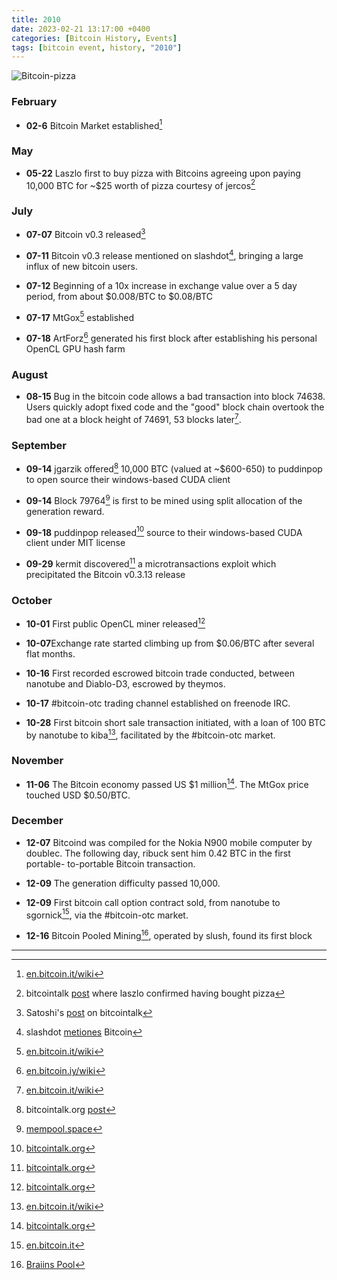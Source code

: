 ```yaml
---
title: 2010  
date: 2023-02-21 13:17:00 +0400
categories: [Bitcoin History, Events]
tags: [bitcoin event, history, "2010"]
---
```


![Bitcoin-pizza](https://nostr.build/i/nostr.build_cc0bd37b5a4b49e62978f106a1d3f02fe97b12fb309af3c2318c862702f7eebe.gif)

### **February** 

* **02-6** Bitcoin Market established[^1]

### **May**	

* **05-22** Laszlo first to buy pizza with Bitcoins agreeing upon paying 10,000 BTC for ~$25 worth of pizza courtesy of jercos[^2]

### **July**	

* **07-07** Bitcoin v0.3 released[^3]

* **07-11** Bitcoin v0.3 release mentioned on slashdot[^4], bringing a large influx of new bitcoin users.

* **07-12** Beginning of a 10x increase in exchange value over a 5 day period, from about $0.008/BTC to $0.08/BTC

* **07-17** MtGox[^5] established

* **07-18** ArtForz[^6] generated his first block after establishing his personal OpenCL GPU hash farm

### **August**	

* **08-15** Bug in the bitcoin code allows a bad transaction into block 74638. Users quickly adopt fixed code and the "good" block chain overtook the bad one at a block height of 74691, 53 blocks later[^7].

### **September**	

* **09-14** jgarzik offered[^8] 10,000 BTC (valued at ~$600-650) to puddinpop to open source their windows-based CUDA client

* **09-14** Block 79764[^9] is first to be mined using split allocation of the generation reward.

* **09-18** puddinpop released[^10] source to their windows-based CUDA client under MIT license

* **09-29** kermit discovered[^11] a microtransactions exploit which precipitated the Bitcoin v0.3.13 release

### **October**	

* **10-01** First public OpenCL miner released[^12]

* **10-07**Exchange rate started climbing up from $0.06/BTC after several flat months.

* **10-16** First recorded escrowed bitcoin trade conducted, between nanotube and Diablo-D3, escrowed by theymos.

* **10-17** #bitcoin-otc trading channel established on freenode IRC.

* **10-28** First bitcoin short sale transaction initiated, with a loan of 100 BTC by nanotube to kiba[^13], facilitated by the #bitcoin-otc market.

### **November**	

* **11-06** The Bitcoin economy passed US $1 million[^14]. The MtGox price touched USD $0.50/BTC.

### **December**	

* **12-07** Bitcoind was compiled for the Nokia N900 mobile computer by doublec. The following day, ribuck sent him 0.42 BTC in the first portable-
to-portable Bitcoin transaction.

* **12-09** The generation difficulty passed 10,000.

* **12-09** First bitcoin call option contract sold, from nanotube to sgornick[^15], via the #bitcoin-otc market.

* **12-16** Bitcoin Pooled Mining[^16], operated by slush, found its first block

***

[^1]: [en.bitcoin.it/wiki](https://en.bitcoin.it/wiki/Bitcoin_Market)

[^2]: bitcointalk [post](https://bitcointalk.org/index.php?topic=137.msg1195#msg1195) where laszlo confirmed having bought pizza

[^3]: Satoshi's [post](https://bitcointalk.org/index.php?topic=238.0) on bitcointalk

[^4]: slashdot [metiones](https://news.slashdot.org/story/10/07/11/1747245/Bitcoin-Releases-Version-03) Bitcoin

[^5]: [en.bitcoin.it/wiki](https://en.bitcoin.it/wiki/Mt._Gox)

[^6]: [en.bitcoin.iy/wiki](https://en.bitcoin.it/wiki/ArtForz)

[^7]: [en.bitcoin.it/wiki](https://en.bitcoin.it/wiki/Value_overflow_incident)

[^8]: bitcointalk.org [post](https://bitcointalk.org/index.php?topic=133.msg12921#msg12921)

[^9]: [mempool.space](https://mempool.space/block/00000000001b816df120f4bdf63efd5d986e80c4dbffcf6ad5e73fba0499926d)

[^10]: [bitcointalk.org](https://bitcointalk.org/index.php?topic=133.msg13135#msg13135)

[^11]: [bitcointalk.org](https://bitcointalk.org/index.php?topic=1306.0)

[^12]: [bitcointalk.org](https://bitcointalk.org/?topic=1334.0)

[^13]: [en.bitcoin.it/wiki](https://en.bitcoin.it/wiki/User:Kiba)

[^14]: [bitcointalk.org](https://bitcointalk.org/index.php?topic=1672)

[^15]: [en.bitcoin.it](https://en.bitcoin.it/wiki/User:Sgornick)

[^16]: [Braiins Pool](https://braiins.com/pool) 

